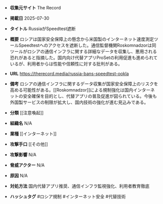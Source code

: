 - **収集元サイト**
The Record

- **掲載日**
2025-07-30

- **タイトル**
RussiaがSpeedtest遮断

- **概要**
ロシアは国家安全保障上の懸念から米国製のインターネット速度測定ツールSpeedtestへのアクセスを遮断した。通信監督機関Roskomnadzorは同ツールがロシアの通信インフラに関する詳細なデータを収集し、悪用される恐れがあると指摘した。国内向け代替アプリProSetの利用促進も進められているが、利用者からは性能や信頼性に対する批判がある。

- **URL**
https://therecord.media/russia-bans-speedtest-ookla

- **備考**
ロシアの通信インフラに関するデータ収集が国家安全保障上のリスクを高める可能性がある。[[Roskomnadzor]]による規制強化は国内インターネットの安全確保を目的とし、代替アプリの普及促進が図られている。今後も外国製サービスの制限が拡大し、国内技術の強化が進む見込みである。

- **分類**
[[注意喚起]]

- **組織名**
N/A

- **業種**
[[インターネット]]

- **攻撃手口**
[[その他]]

- **攻撃影響**
N/A

- **脅威アクター**
N/A

- **原因**
N/A

- **対処方法**
国内代替アプリ推奨、通信インフラ監視強化、利用者教育徹底

- **ハッシュタグ**
#ロシア規制 #インターネット安全 #代替技術
